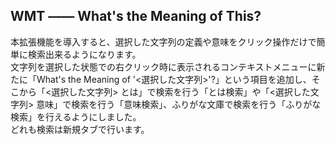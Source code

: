 ## WMT ―― What's the Meaning of This?
本拡張機能を導入すると、選択した文字列の定義や意味をクリック操作だけで簡単に検索出来るようになります。<br>
文字列を選択した状態での右クリック時に表示されるコンテキストメニューに新たに「What's the Meaning of '<選択した文字列>'?」という項目を追加し、そこから「<選択した文字列> とは」で検索を行う「とは検索」や「<選択した文字列> 意味」で検索を行う「意味検索」、ふりがな文庫で検索を行う「ふりがな検索」を行えるようにしました。<br>
どれも検索は新規タブで行います。<br>
